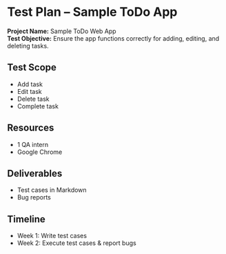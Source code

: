 # Test Plan – Sample ToDo App

**Project Name:** Sample ToDo Web App  
**Test Objective:** Ensure the app functions correctly for adding, editing, and deleting tasks.

## Test Scope
- Add task
- Edit task
- Delete task
- Complete task

## Resources
- 1 QA intern
- Google Chrome

## Deliverables
- Test cases in Markdown
- Bug reports

## Timeline
- Week 1: Write test cases
- Week 2: Execute test cases & report bugs
